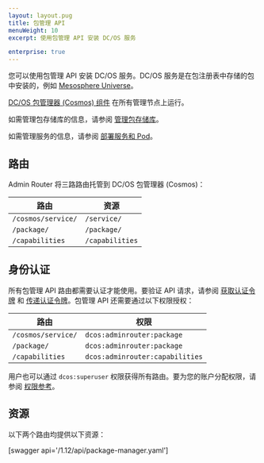 ```yaml
---
layout: layout.pug
title: 包管理 API
menuWeight: 10
excerpt: 使用包管理 API 安装 DC/OS 服务

enterprise: true
---
```


您可以使用包管理 API 安装 DC/OS 服务。DC/OS 服务是在包注册表中存储的包中安装的，例如 [Mesosphere Universe](/cn/1.12/overview/concepts/#mesosphere-universe)。

[DC/OS 包管理器 (Cosmos) 组件](/cn/1.12/overview/architecture/components/#dcos-package-manager) 在所有管理节点上运行。

如需管理包存储库的信息，请参阅 [管理包存储库](/cn/1.12/administering-clusters/repo/)。

如需管理服务的信息，请参阅 [部署服务和 Pod](/cn/1.12/deploying-services/)。


## 路由
Admin Router 将三路路由托管到 DC/OS 包管理器 (Cosmos)：

| 路由 | 资源 |
|-------|----------|
| `/cosmos/service/` | `/service/` |
| `/package/` | `/package/` |
| `/capabilities` | `/capabilities` |


## 身份认证

所有包管理 API 路由都需要认证才能使用。要验证 API 请求，请参阅 [获取认证令牌](/cn/1.12/security/ent/iam-api/#obtaining-an-authentication-token) 和 [传递认证令牌](/cn/1.12/security/ent/iam-api/#passing-an-authentication-token)。包管理 API 还需要通过以下权限授权：

| 路由 | 权限 |
|-------|----------|
| `/cosmos/service/` | `dcos:adminrouter:package` |
| `/package/` | `dcos:adminrouter:package` |
| `/capabilities` | `dcos:adminrouter:capabilities` |

用户也可以通过 `dcos:superuser` 权限获得所有路由。要为您的账户分配权限，请参阅 [权限参考](/cn/1.12/security/ent/perms-reference/)。


## 资源

以下两个路由均提供以下资源：

[swagger api='/1.12/api/package-manager.yaml']
